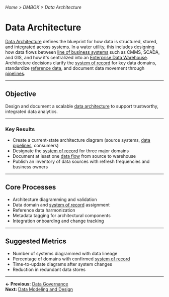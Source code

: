 *Home > DMBOK > Data Architecture*

# Data Architecture

[Data Architecture](../glossary.md#data-architecture) defines the blueprint for how data is structured, stored, and integrated across systems. In a water utility, this includes designing how data flows between [line of business systems](../glossary.md#line-of-business-system) such as CMMS, SCADA, and GIS, and how it's centralized into an [Enterprise Data Warehouse](../glossary.md#data-warehouse-edw). Architecture decisions clarify the [system of record](../glossary.md#system-of-record) for key data domains, standardize [reference data](../glossary.md#reference-data), and document data movement through [pipelines](../glossary.md#data-pipeline).

---

## Objective

Design and document a scalable [data architecture](../glossary.md#data-architecture) to support trustworthy, integrated data analytics.

---

### Key Results

- Create a current-state architecture diagram (source systems, [data pipelines](../glossary.md#data-pipeline), consumers)  
- Designate the [system of record](../glossary.md#system-of-record) for three major domains  
- Document at least one [data flow](../glossary.md#data-pipeline) from source to warehouse  
- Publish an inventory of data sources with refresh frequencies and business owners  

---

## Core Processes

- Architecture diagramming and validation  
- Data domain and [system of record](../glossary.md#system-of-record) assignment  
- Reference data harmonization  
- Metadata tagging for architectural components  
- Integration onboarding and change tracking  

---

## Suggested Metrics

- Number of systems diagrammed with data lineage  
- Percentage of domains with confirmed [system of record](../glossary.md#system-of-record)  
- Time-to-update diagrams after system changes  
- Reduction in redundant data stores

---

**← Previous:** [Data Governance](../01_governance/index.md)  
**Next:** [Data Modeling and Design](../03_modeling/index.md)

